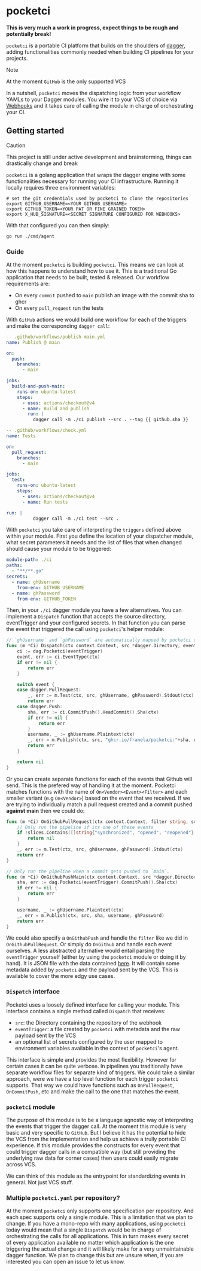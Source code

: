 # pocketci

**This is very much a work in progress, expect things to be rough and potentially break!**

`pocketci` is a portable CI platform that builds on the shoulders of [dagger](https://dagger.io), adding functionalities commonly needed when building CI pipelines for your projects. 

> [!NOTE]
> At the moment `GitHub` is the only supported VCS

In a nutshell, `pocketci` moves the dispatching logic from your workflow YAMLs to your Dagger modules. You wire it to your VCS of choice via [Webhooks](https://docs.github.com/en/webhooks/about-webhooks) and it takes care of calling the module in charge of orchestrating your CI.


## Getting started

> [!CAUTION]
> This project is still under active development and brainstorming, things can drastically change and break

`pocketci` is a golang application that wraps the dagger engine with some functionalities necessary for running your CI infrastructure. Running it locally requires three environment variables:
```terminal
# set the git credentials used by pocketci to clone the repositories
export GITHUB_USERNAME=<YOUR GITHUB USERNAME>
export GITHUB_TOKEN=<YOUR PAT OR FINE GRAINED TOKEN>
export X_HUB_SIGNATURE=<SECRET SIGNATURE CONFIGURED FOR WEBHOOKS>
```

With that configured you can then simply:
```sh
go run ./cmd/agent
```

### Guide

At the moment `pocketci` is building `pocketci`. This means we can look at how this happens to understand how to use it. This is a traditional Go application that needs to be built, tested & released. Our workflow requirements are:
- On every `commit` pushed to `main` publish an image with the commit sha to ghcr
- On every `pull_request` run the tests

With `GitHub` actions we would build one workflow for each of the triggers and make the corresponding `dagger call`:
```yaml
-- .github/workflows/publish-main.yml
name: Publish @ main

on:
  push:
    branches:
      - main

jobs:
  build-and-push-main:
    runs-on: ubuntu-latest
    steps:
      - uses: actions/checkout@v4
      - name: Build and publish
        run: |
          dagger call -m ./ci publish --src . --tag {{ github.sha }}

-- .github/workflows/check.yml
name: Tests

on:
  pull_request:
    branches:
      - main

jobs:
  test:
    runs-on: ubuntu-latest
    steps:
      - uses: actions/checkout@v4
      - name: Run tests

run: |
          dagger call -m ./ci test --src .
```

With `pocketci` you take care of interpreting the `triggers` defined above within your module. First you define the location of your dispatcher module, what secret parameters it needs and the list of files that when changed should cause your module to be triggered:
```yaml
module-path: ./ci
paths:
  - "**/**.go"
secrets:
  - name: ghUsername
    from-env: GITHUB_USERNAME
  - name: ghPassword
    from-env: GITHUB_TOKEN
```

Then, in your `./ci` dagger module you have a few alternatives. You can implement a `Dispatch` function that accepts the source directory, eventTrigger and your configured secrets. In that function you can parse the event that triggered the call using `pocketci`'s helper module:
```go
// `ghUsername` and `ghPassword` are automatically mapped by pocketci using what you specify in the `pocketci.yaml`
func (m *Ci) Dispatch(ctx context.Context, src *dagger.Directory, eventTrigger *dagger.File, ghUsername, ghPassword *dagger.Secret) error {
	ci := dag.Pocketci(eventTrigger)
	event, err := ci.EventType(ctx)
	if err != nil {
		return err
	}

	switch event {
	case dagger.PullRequest:
		_, err := m.Test(ctx, src, ghUsername, ghPassword).Stdout(ctx)
		return err
	case dagger.Push:
		sha, err := ci.CommitPush().HeadCommit().Sha(ctx)
		if err != nil {
			return err
		}
		username, _ := ghUsername.Plaintext(ctx)
		_, err = m.Publish(ctx, src, "ghcr.io/franela/pocketci:"+sha, username, ghPassword)
		return err
	}

	return nil
}
```

Or you can create separate functions for each of the events that Github will send. This is the prefered way of handling it at the moment. Pocketci matches functions with the name of `On<Vendor><Event><Filter>` and each smaller variant (e.g `On<Vendor>`) based on the event that we received. If we are trying to individually match a pull request created and a commit pushed **against main** then we could do:
```go
func (m *Ci) OnGithubPullRequest(ctx context.Context, filter string, src *dagger.Directory, eventTrigger *dagger.File, ghUsername, ghPassword *dagger.Secret) error {
    // Only run the pipeline if its one of these events
	if !slices.Contains([]string{"synchronized", "opened", "reopened"}, filter) {
		return nil
	}
	_, err := m.Test(ctx, src, ghUsername, ghPassword).Stdout(ctx)
	return err
}

// Only run the pipeline when a commit gets pushed to `main`.
func (m *Ci) OnGithubPushMain(ctx context.Context, src *dagger.Directory, eventTrigger *dagger.File, ghUsername, ghPassword *dagger.Secret) error {
	sha, err := dag.Pocketci(eventTrigger).CommitPush().Sha(ctx)
	if err != nil {
		return err
	}

	username, _ := ghUsername.Plaintext(ctx)
	_, err = m.Publish(ctx, src, sha, username, ghPassword)
	return err
}
```

We could also specify a `OnGithubPush` and handle the `filter` like we did in `OnGithubPullRequest`. Or simply do `OnGithub` and handle each event ourselves. A less abstracted alternative would entail parsing the `eventTrigger` yourself (either by using the `pocketci` module or doing it by hand). It is JSON file with the data contained [here](pocketci/server.go#L21). It will contain some metadata added by `pocketci` and the payload sent by the VCS. This is available to cover the more edgy use cases.

### `Dispatch` interface

Pocketci uses a loosely defined interface for calling your module. This interface contains a single method called `Dispatch` that receives:
- `src`: the Directory containing the repository of the webhook
- `eventTrigger`: a file created by `pocketci` with metadata and the raw payload sent by the VCS
- an optional list of secrets configured by the user mapped to environment variables available in the context of `pocketci`'s agent.

This interface is simple and provides the most flexibility. However for certain cases it can be quite verbose. In pipelines you traditionally have separate workflow files for separate kind of triggers. We could take a similar approach, were we have a top level function for each trigger `pocketci` supports. That way we could have functions such as `OnPullRequest`, `OnCommitPush`, etc and make the call to the one that matches the event.

### `pocketci` module

The purpose of this module is to be a language agnostic way of interpreting the events that trigger the dagger call. At the moment this module is very basic and very specific to `GitHub`. But I believe it has the potential to hide the VCS from the implementation and help us achieve a trully portable CI experience. If this module provides the constructs for every event that could trigger dagger calls in a compatible way (but still providing the underlying raw data for corner cases) then users could easily migrate across VCS.

We can think of this module as the entrypoint for standardizing events in general. Not just VCS stuff.

### Multiple `pocketci.yaml` per repository?

At the moment `pocketci` only supports one specification per repository. And each spec supports only a single module. This is a limitation that we plan to change. If you have a mono-repo with many applications, using `pocketci` today would mean that a single `Dispatch` would be in charge of orchestrating the calls for all applications. This in turn makes every secret of every application available no matter which application is the one triggering the actual change and it will likely make for a very unmaintainable dagger function. We plan to change this but are unsure when, if you are interested you can open an issue to let us know.
